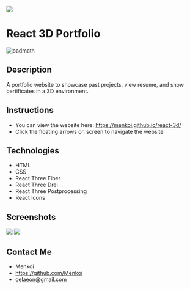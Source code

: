 <img src="https://i.imgur.com/cwLTOc4.png"/></a>

# React 3D Portfolio
![badmath](https://img.shields.io/badge/License-MIT-blue)

## Description
A portfolio website to showcase past projects, view resume, and show certificates in a 3D environment.

## Instructions
- You can view the website here: https://menkoi.github.io/react-3d/
- Click the floating arrows on screen to navigate the website

## Technologies
- HTML
- CSS
- React Three Fiber
- React Three Drei
- React Three Postprocessing
- React Icons

## Screenshots
<img src="https://i.imgur.com/gAHlaGT.png"/>
<img src="https://i.imgur.com/5qIbwY7.png"/>

## Contact Me
  - Menkoi
  - https://github.com/Menkoi
  - celaeon@gmail.com



